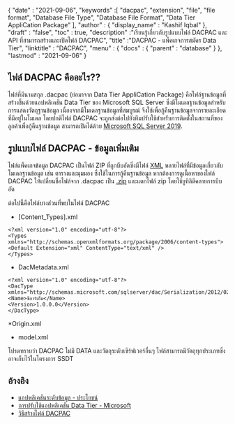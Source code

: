 {
  "date" : "2021-09-06",
  "keywords" :[ "dacpac", "extension", "file", "file format", "Database File Type", "Database File Format", "Data Tier AppliCation Package" ],
  "author" : {
    "display_name" : "Kashif Iqbal"
},
  "draft" : "false",
  "toc" : true,
  "description" :"เรียนรู้เกี่ยวกับรูปแบบไฟล์ DACPAC และ API ที่สามารถสร้างและเปิดไฟล์ DACPAC",
  "title" :"DACPAC - แพ็คเกจการสมัคร Data Tier",
  "linktitle" : "DACPAC",
  "menu" : {
    "docs" : {
      "parent" : "database"
}
},
  "lastmod" : "2021-09-06"
}

## ไฟล์ DACPAC คืออะไร??

ไฟล์ที่มีนามสกุล .dacpac (ย่อมาจาก Data Tier AppliCation Package) คือไฟล์ฐานข้อมูลที่สร้างขึ้นด้วยแอปพลิเคชัน Data Tier ของ Microsoft SQL Server ซึ่งมีโมเดลฐานข้อมูลสำหรับการแสดงวัตถุฐานข้อมูล เนื่องจากมีโมเดลฐานข้อมูลที่สมบูรณ์ จึงใช้เพื่อกู้คืนฐานข้อมูลจากรายละเอียดที่มีอยู่ในโมเดล โดยปกติไฟล์ DACPAC จะถูกส่งต่อไปยังทีมปรับใช้สำหรับการติดตั้งในสถานที่ของลูกค้าเพื่อกู้คืนฐานข้อมูล สามารถเปิดได้ด้วย
[Microsoft SQL Server 2019](https://www.microsoft.com/en-us/sql-server/sql-server-2019).

## รูปแบบไฟล์ DACPAC - ข้อมูลเพิ่มเติม

ไฟล์แพ็คเกจข้อมูล DACPAC เป็นไฟล์ ZIP ที่ถูกบีบอัดซึ่งมีไฟล์ [XML](/th/web/xml/) หลายไฟล์ที่มีข้อมูลเกี่ยวกับโมเดลฐานข้อมูล เช่น ตารางและมุมมอง ซึ่งใช้ในการกู้คืนฐานข้อมูล หากต้องการดูเนื้อหาของไฟล์ DACPAC ให้เปลี่ยนชื่อไฟล์จาก .dacpac เป็น [.zip](/th/compression/zip/) และแตกไฟล์ zip โดยใช้ยูทิลิตีคลายการบีบอัด

ต่อไปนี้คือไฟล์บางส่วนที่พบในไฟล์ DACPAC

* [Content_Types].xml
```
<?xml version="1.0" encoding="utf-8"?>
<Types
xmlns="http://schemas.openxmlformats.org/package/2006/content-types">
<Default Extension="xml" ContentType="text/xml" />
</Types>
```
* DacMetadata.xml

```
<?xml version="1.0" encoding="utf-8"?>
<DacType xmlns="http://schemas.microsoft.com/sqlserver/dac/Serialization/2012/02">
<Name>ซีอาร์เอ็ม</Name>
<Version>1.0.0.0</Version>
</DacType>
```
*Origin.xml

* model.xml

โปรดทราบว่า DACPAC ไม่มี DATA และวัตถุระดับเซิร์ฟเวอร์อื่นๆ ไฟล์สามารถมีวัตถุทุกประเภทซึ่งอาจเก็บไว้ในโครงการ SSDT

## อ้างอิง

* [แอปพลิเคชันระดับข้อมูล - ประโยชน์](https://learn.microsoft.com/en-us/sql/relational-databases/data-tier-applications/data-tier-applications)
* [การปรับใช้แอปพลิเคชัน Data Tier - Microsoft](https://learn.microsoft.com/en-us/sql/relational-databases/data-tier-applications/deploy-a-data-tier-application)
* [วิธีสร้างไฟล์ DACPAC](https://sqlplayer.net/2018/10/how-to-create-dacpac-file/)

